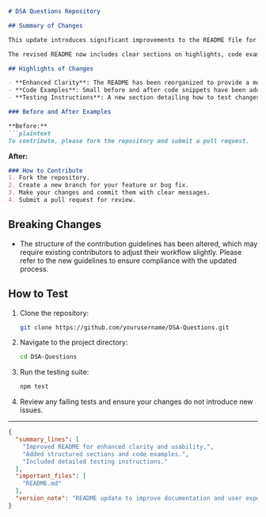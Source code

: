 ```markdown
# DSA Questions Repository

## Summary of Changes

This update introduces significant improvements to the README file for the DSA Questions repository. The primary goal of these changes is to enhance the clarity and usability of the documentation for contributors and users alike. By providing a more structured format and detailed explanations, we aim to make it easier for developers to navigate the repository and understand how to contribute effectively.

The revised README now includes clear sections on highlights, code examples, and a comprehensive guide on testing changes. This ensures that both new and experienced users can quickly find the information they need, reducing the learning curve associated with contributing to the project. Additionally, the overall aesthetic of the README has been improved for better readability.

## Highlights of Changes

- **Enhanced Clarity**: The README has been reorganized to provide a more logical flow of information, making it easier to read and understand.
- **Code Examples**: Small before and after code snippets have been added to illustrate changes and usage effectively.
- **Testing Instructions**: A new section detailing how to test changes has been included to help contributors validate their work before submitting.

### Before and After Examples

**Before:**
```plaintext
To contribute, please fork the repository and submit a pull request.
```

**After:**
```markdown
### How to Contribute
1. Fork the repository.
2. Create a new branch for your feature or bug fix.
3. Make your changes and commit them with clear messages.
4. Submit a pull request for review.
```

## Breaking Changes

- The structure of the contribution guidelines has been altered, which may require existing contributors to adjust their workflow slightly. Please refer to the new guidelines to ensure compliance with the updated process.

## How to Test

1. Clone the repository:
   ```bash
   git clone https://github.com/yourusername/DSA-Questions.git
   ```
2. Navigate to the project directory:
   ```bash
   cd DSA-Questions
   ```
3. Run the testing suite:
   ```bash
   npm test
   ```
4. Review any failing tests and ensure your changes do not introduce new issues.

---

```json
{
  "summary_lines": [
    "Improved README for enhanced clarity and usability.",
    "Added structured sections and code examples.",
    "Included detailed testing instructions."
  ],
  "important_files": [
    "README.md"
  ],
  "version_note": "README update to improve documentation and user experience."
}
```
```